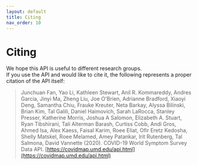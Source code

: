 ```yaml
---
layout: default
title: Citing
nav_order: 10
---
```


# Citing

We hope this API is useful to different research groups.  
If you use the API and would like to cite it, the following represents a proper citation of the API itself:

> Junchuan Fan, Yao Li, Kathleen Stewart, Anil R. Kommareddy, Andres Garcia, Jinyi Ma, Zheng Liu, Joe O'Brien,
> Adrianne Bradford, Xiaoyi Deng, Samantha Chiu, Frauke Kreuter, Neta Barkay, Alyssa Bilinski, Brian Kim, 
> Tal Galili, Daniel Haimovich, Sarah LaRocca, Stanley Presser, Katherine Morris, 
> Joshua A Salomon, Elizabeth A. Stuart, Ryan Tibshirani, Tali Alterman Barash, 
> Curtiss Cobb, Andi Gros, Ahmed Isa, Alex Kaess, Faisal Karim, Roee Eliat,
> Ofir Eretz Kedosha, Shelly Matskel, Roee Melamed, Amey Patankar, Irit Rutenberg, Tal Salmona, 
> David Vannette (2020). COVID-19 World Symptom Survey Data API. [https://covidmap.umd.edu/api.html](https://covidmap.umd.edu/api.html)